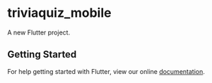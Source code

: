# triviaquiz_mobile

A new Flutter project.

## Getting Started

For help getting started with Flutter, view our online
[documentation](https://flutter.io/).
